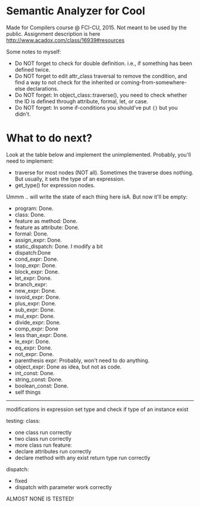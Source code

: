 # Semantic Analyzer for Cool

Made for Compilers course @ FCI-CU, 2015. Not meant to be used by the public. Assignment description is here http://www.acadox.com/class/16939#resources

Some notes to myself:
- Do NOT forget to check for double definition. i.e., if something has been defined twice.
- Do NOT forget to edit attr_class traversal to remove the condition, and find a way to not check for the inherited or coming-from-somewhere-else declarations.
- Do NOT forget: In object_class::traverse(), you need to check whether the ID is defined through attribute, formal, let, or case.
- Do NOT forget: In some if-conditions you should've put `{}` but you didn't.


# What to do next?
Look at the table below and implement the unimplemented.
Probably, you'll need to implement:
- traverse for most nodes (NOT all). Sometimes the traverse does nothing. But usually, it sets the type of an expression.
- get_type() for expression nodes.

Ummm .. will write the state of each thing here isA. But now it'll be empty:
- program: Done.
- class: Done.
- feature as method: Done.
- feature as attribute: Done.
- formal: Done.
- assign_expr: Done.
- static_dispatch: Done. I modify a bit
- dispatch:Done
- cond_expr: Done.
- loop_expr: Done.
- block_expr: Done.
- let_expr: Done.
- branch_expr:
- new_expr: Done.
- isvoid_expr: Done.
- plus_expr: Done.
- sub_expr: Done.
- mul_expr: Done.
- divide_expr: Done.
- comp_expr: Done
- less than_expr: Done.
- le_expr: Done.
- eq_expr: Done.
- not_expr: Done.
- parenthesis expr: Probably, won't need to do anything.
- object_expr: Done as idea, but not as code.
- int_const: Done.
- string_const: Done.
- boolean_const: Done.
- self things
-------------------------------
modifications in expression set type and check if type of an instance exist

testing:
class:
 - one class run correctly
 - two class run correctly
 - more class run
feature:
 - declare attributes run correctly
 - declare method with any exist return type run  correctly

 dispatch:
  - fixed 
  - dispatch with parameter work correctly

ALMOST NONE IS TESTED!
